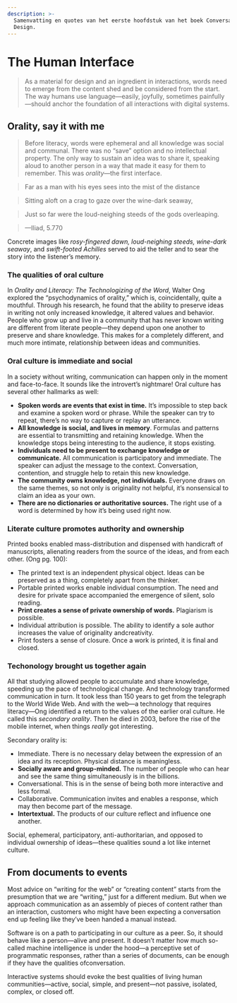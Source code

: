 ```yaml
---
description: >-
  Samenvatting en quotes van het eerste hoofdstuk van het boek Conversational
  Design.
---
```


# The Human Interface

> As a material for design and an ingredient in interactions, words need to emerge from the content shed and be considered from the start. The way humans use language—easily, joyfully, sometimes painfully—should anchor the foundation of all interactions with digital systems.

## Orality, say it with me

> Before literacy, words were ephemeral and all knowledge was social and communal. There was no “save” option and no intellectual property. The only way to sustain an idea was to share it, speaking aloud to another person in a way that made it easy for them to remember. This was _orality_—the first interface.

> Far as a man with his eyes sees into the mist of the distance

> Sitting aloft on a crag to gaze over the wine-dark seaway,

> Just so far were the loud-neighing steeds of the gods overleaping.

> —Iliad, 5.770

 Concrete images like _rosy-fingered dawn, loud-neighing steeds, wine-dark seaway_, and _swift-footed Achilles_ served to aid the teller and to sear the story into the listener’s memory.

### The qualities of oral culture

 In _Orality and Literacy: The Technologizing of the Word_, Walter Ong explored the “psychodynamics of orality,” which is, coincidentally, quite a mouthful. Through his research, he found that the ability to preserve ideas in writing not only increased knowledge, it altered values and behavior. People who grow up and live in a community that has never known writing are different from literate people—they depend upon one another to preserve and share knowledge. This makes for a completely different, and much more intimate, relationship between ideas and communities.

### Oral culture is immediate and social

In a society without writing, communication can happen only in the moment and face-to-face. It sounds like the introvert’s nightmare! Oral culture has several other hallmarks as well:

* **Spoken words are events that exist in time.** It’s impossible to step back and examine a spoken word or phrase. While the speaker can try to repeat, there’s no way to capture or replay an utterance.
* **All knowledge is social, and lives in memory**. Formulas and patterns are essential to transmitting and retaining knowledge. When the knowledge stops being interesting to the audience, it stops existing.
* **Individuals need to be present to exchange knowledge or communicate.** All communication is participatory and immediate. The speaker can adjust the message to the context. Conversation, contention, and struggle help to retain this new knowledge.
* **The community owns knowledge, not individuals.** Everyone draws on the same themes, so not only is originality not helpful, it’s nonsensical to claim an idea as your own.
* **There are no dictionaries or authoritative sources.** The right use of a word is determined by how it’s being used right now.

### Literate culture promotes authority and ownership

Printed books enabled mass-distribution and dispensed with handicraft of manuscripts, alienating readers from the source of the ideas, and from each other. \(Ong pg. 100\):

* The printed text is an independent physical object. Ideas can be preserved as a thing, completely apart from the thinker.
* Portable printed works enable individual consumption. The need and desire for private space accompanied the emergence of silent, solo reading.
* **Print creates a sense of private ownership of words.** Plagiarism is possible.
* Individual attribution is possible. The ability to identify a sole author increases the value of originality andcreativity.
* Print fosters a sense of closure. Once a work is printed, it is final and closed.

### Techonology brought us together again

 All that studying allowed people to accumulate and share knowledge, speeding up the pace of technological change. And technology transformed communication in turn. It took less than 150 years to get from the telegraph to the World Wide Web. And with the web—a technology that requires literacy—Ong identified a return to the values of the earlier oral culture. He called this _secondary orality_. Then he died in 2003, before the rise of the mobile internet, when things _really_ got interesting.

Secondary orality is:

* Immediate. There is no necessary delay between the expression of an idea and its reception. Physical distance is meaningless.
* **Socially aware and group-minded.** The number of people who can hear and see the same thing simultaneously is in the billions.
* Conversational. This is in the sense of being both more interactive and less formal.
* Collaborative. Communication invites and enables a response, which may then become part of the message.
* **Intertextual.** The products of our culture reflect and influence one another.

Social, ephemeral, participatory, anti-authoritarian, and opposed to individual ownership of ideas—these qualities sound a lot like internet culture.

## From documents to events

 Most advice on “writing for the web” or “creating content” starts from the presumption that we are “writing,” just for a different medium. But when we approach communication as an assembly of pieces of content rather than an interaction, customers who might have been expecting a conversation end up feeling like they’ve been handed a manual instead.

Software is on a path to participating in our culture as a peer. So, it should behave like a person—alive and present. It doesn’t matter how much so-called machine intelligence is under the hood—a perceptive set of programmatic responses, rather than a series of documents, can be enough if they have the qualities ofconversation.

Interactive systems should evoke the best qualities of living human communities—active, social, simple, and present—not passive, isolated, complex, or closed off.

